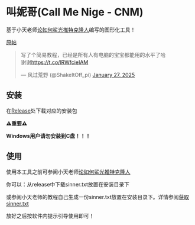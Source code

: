# 叫妮哥(Call Me Nige - CNM)

基于小天老师<a href="https://killua.app/2025/01/25/%E8%AE%BA%E5%A6%82%E4%BD%95%E9%B2%A8%E5%85%89%E6%8E%A8%E7%89%B9%E5%85%8B%E9%9A%86%E4%BA%BA/" target="blank">论如何鲨光推特克隆人</a>编写的图形化工具！

<a href="https://twitter.com/ShakeItOff_pi/status/1883782658494546417?ref_src=twsrc%5Etfw%7Ctwcamp%5Etweetembed%7Ctwterm%5E1883782658494546417%7Ctwgr%5E37c859a69e7e0de88c9d645075b124e8db31817b%7Ctwcon%5Es1_&amp;ref_url=https%3A%2F%2Fpublish.twitter.com%2F%3Furl%3Dhttps%3A%2F%2Ftwitter.com%2FShakeItOff_pi%2Fstatus%2F1883782658494546417" rel="noopener noreferrer nofollow" target="_blank" aria-label="Visit this post on X" role="link" class="css-4rbku5 css-18t94o4 css-1dbjc4n r-1loqt21">原帖</a>

<blockquote class="twitter-tweet"><p lang="zh" dir="ltr">写了个简易教程，已经是所有人有电脑的宝宝都能用的水平了哈<br>谢谢<a href="https://t.co/lRWfcieIAM">https://t.co/lRWfcieIAM</a></p>&mdash; 风过荒野 (@ShakeItOff_pi) <a href="https://twitter.com/ShakeItOff_pi/status/1883782658494546417?ref_src=twsrc%5Etfw">January 27, 2025</a></blockquote>

## 安装
在<a href="https://github.com/SpaceXC/CallMeNigger/releases" target="blank">Release</a>处下载对应的安装包

**⚠️重要⚠️**

**Windows用户请勿安装到C盘！！！**

## 使用
使用本工具之前可参阅小天老师<a href="https://killua.app/2025/01/25/%E8%AE%BA%E5%A6%82%E4%BD%95%E9%B2%A8%E5%85%89%E6%8E%A8%E7%89%B9%E5%85%8B%E9%9A%86%E4%BA%BA/" target="blank">论如何鲨光推特克隆人</a>

你可以：从release中下载sinner.txt放置在安装目录下

或参阅小天老师的教程自己生成一份sinner.txt放置在安装目录下。详情参阅<a href="https://killua.app/2025/01/25/%E8%AE%BA%E5%A6%82%E4%BD%95%E9%B2%A8%E5%85%89%E6%8E%A8%E7%89%B9%E5%85%8B%E9%9A%86%E4%BA%BA/#%E8%8E%B7%E5%8F%96sinner-txt" target="blank">获取sinner.txt</a>

放好之后按软件内提示引导使用即可！
